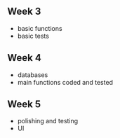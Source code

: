 ## Week 3
- basic functions
- basic tests

## Week 4
- databases
- main functions coded and tested

## Week 5
- polishing and testing
- UI


